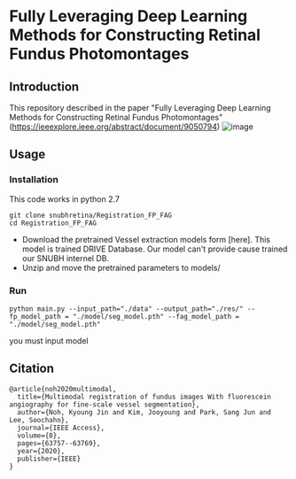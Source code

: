 # Fully Leveraging Deep Learning Methods for Constructing Retinal Fundus Photomontages

## Introduction
This repository described in the paper "Fully Leveraging Deep Learning Methods for Constructing Retinal Fundus Photomontages" (https://ieeexplore.ieee.org/abstract/document/9050794)
![image](https://user-images.githubusercontent.com/64057617/156965423-d221dfdf-4f23-4339-8863-950da048c9fa.png)
## Usage

### Installation
This code works in python 2.7
```
git clone snubhretina/Registration_FP_FAG
cd Registration_FP_FAG
```

* Download the pretrained Vessel extraction models form [here]. This model is trained DRIVE Database. Our model can't provide cause trained our SNUBH internel DB.
* Unzip and move the pretrained parameters to models/

### Run
```
python main.py --input_path="./data" --output_path="./res/" --fp_model_path = "./model/seg_model.pth" --fag_model_path = "./model/seg_model.pth"
```
you must input model


## Citation
```
@article{noh2020multimodal,
  title={Multimodal registration of fundus images With fluorescein angiography for fine-scale vessel segmentation},
  author={Noh, Kyoung Jin and Kim, Jooyoung and Park, Sang Jun and Lee, Soochahn},
  journal={IEEE Access},
  volume={8},
  pages={63757--63769},
  year={2020},
  publisher={IEEE}
}
```
